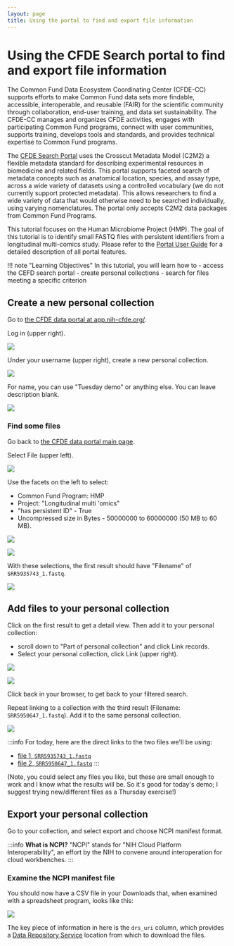 ```yaml
---
layout: page
title: Using the portal to find and export file information
---
```


#  Using the CFDE Search portal to find and export file information

The Common Fund Data Ecosystem Coordinating Center (CFDE-CC) supports efforts to make Common Fund data sets more findable, accessible, interoperable, and reusable (FAIR) for the scientific community through collaboration, end-user training, and data set sustainability. The CFDE-CC manages and organizes CFDE activities, engages with participating Common Fund programs, connect with user communities, supports training, develops tools and standards, and provides technical expertise to Common Fund programs.

The [CFDE Search Portal](https://app.nih-cfde.org/) uses the Crosscut Metadata Model (C2M2) a flexible metadata standard for describing experimental resources in biomedicine and related fields. This portal supports faceted search of metadata concepts such as anatomical location, species, and assay type, across a wide variety of datasets using a controlled vocabulary (we do not currently support protected metadata). This allows researchers to find a wide variety of data that would otherwise need to be searched individually, using varying nomenclatures. The portal only accepts C2M2 data packages from Common Fund Programs.

This tutorial focuses on the Human Microbiome Project (HMP). The goal of this tutorial is to identify small FASTQ files with persistent identifiers from a longitudinal multi-comics study. Please refer to the [Portal User Guide](https://docs.nih-cfde.org/en/latest/about/portalguide/) for a detailed description of all portal features. 

!!! note "Learning Objectives"
    In this tutorial, you will learn how to
    - access the CEFD search portal
    - create personal collections
    - search for files meeting a specific criterion

## Create a new personal collection

Go to [the CFDE data portal at app.nih-cfde.org/](https://app.nih-cfde.org/). 

Log in (upper right).

![](https://i.imgur.com/YVXgMVK.png)

Under your username (upper right), create a new personal collection. 

![](https://i.imgur.com/D2eEXg2.png)

For name, you can use "Tuesday demo" or anything else. You can leave description blank.

![](https://i.imgur.com/eNoJFep.png)


### Find some files

Go back to [the CFDE data portal main page](https://app.nih-cfde.org/). 

Select <span class="highlight_txt">File</span> (upper left).

![](https://i.imgur.com/nIlZ2Jw.png)

Use the facets on the left to select:
* Common Fund Program: HMP
* Project: "Longitudinal multi 'omics"
* "has persistent ID" - True
* Uncompressed size in Bytes - 50000000 to 60000000 (50 MB to 60 MB).

![](https://i.imgur.com/7SAZK0X.png)


![](https://i.imgur.com/9wOPGAY.png)


With these selections, the first result should have "Filename" of `SRR5935743_1.fastq`.

![](https://i.imgur.com/ULbqD7W.png)


## Add files to your personal collection

Click on the first result to get a detail view. Then add it to your personal collection:
* scroll down to "Part of personal collection" and click  <span class="highlight_txt">Link records</span>.
* Select your personal collection, click <span class="highlight_txt">Link</span> (upper right).

![](https://i.imgur.com/76nE4vc.png)

![](https://i.imgur.com/lWWBz0m.png)


Click <span class="highlight_txt">back</span> in your browser, to get back to your filtered search.

Repeat linking to a collection with the third result (Filename: `SRR5950647_1.fastq`). Add it to the same personal collection.

![](https://i.imgur.com/aOX8Gz7.png)


:::info
For today, here are the direct links to the two files we'll be using:
* [file 1, `SRR5935743_1.fastq`](https://app.nih-cfde.org/chaise/record/#1/CFDE:file/nid=528892)
* [file 2, `SRR5950647_1.fastq`](https://app.nih-cfde.org/chaise/record/#1/CFDE:file/nid=531342)
:::

(Note, you could select any files you like, but these are small enough to work and I know what the results will be. So it's good for today's demo; I suggest trying new/different files as a Thursday exercise!)

## Export your personal collection

Go to your collection, and select <span class="highlight_txt">export</span> and choose <span class="highlight_txt">NCPI manifest format</span>.

:::info
**What is NCPI?**
"NCPI" stands for "NIH Cloud Platform Interoperability", an effort by the NIH to convene around interoperation for cloud workbenches.
:::

### Examine the NCPI manifest file

You should now have a CSV file in your Downloads that, when examined with a spreadsheet program, looks like this:

![](https://hackmd.io/_uploads/HkshxgdLq.png)

The key piece of information in here is the `drs_uri` column, which provides a [Data Repository Service](https://ga4gh.github.io/data-repository-service-schemas/preview/release/drs-1.0.0/docs/) location from which to download the files.
